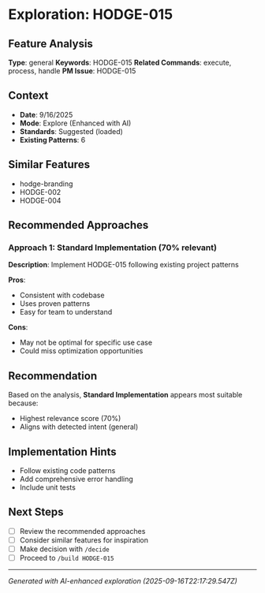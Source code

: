 # Exploration: HODGE-015

## Feature Analysis
**Type**: general
**Keywords**: HODGE-015
**Related Commands**: execute, process, handle
**PM Issue**: HODGE-015

## Context
- **Date**: 9/16/2025
- **Mode**: Explore (Enhanced with AI)
- **Standards**: Suggested (loaded)
- **Existing Patterns**: 6


## Similar Features
- hodge-branding
- HODGE-002
- HODGE-004




## Recommended Approaches


### Approach 1: Standard Implementation (70% relevant)
**Description**: Implement HODGE-015 following existing project patterns

**Pros**:
- Consistent with codebase
- Uses proven patterns
- Easy for team to understand

**Cons**:
- May not be optimal for specific use case
- Could miss optimization opportunities


## Recommendation
Based on the analysis, **Standard Implementation** appears most suitable because:
- Highest relevance score (70%)
- Aligns with detected intent (general)


## Implementation Hints
- Follow existing code patterns
- Add comprehensive error handling
- Include unit tests

## Next Steps
- [ ] Review the recommended approaches
- [ ] Consider similar features for inspiration
- [ ] Make decision with `/decide`
- [ ] Proceed to `/build HODGE-015`

---
*Generated with AI-enhanced exploration (2025-09-16T22:17:29.547Z)*
